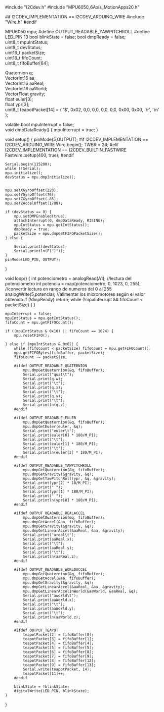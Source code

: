 #include "I2Cdev.h"
#include "MPU6050_6Axis_MotionApps20.h"

#if I2CDEV_IMPLEMENTATION == I2CDEV_ARDUINO_WIRE
#include "Wire.h"
#endif

MPU6050 mpu;
#define OUTPUT_READABLE_YAWPITCHROLL
#define LED_PIN 13 
bool blinkState = false;
bool dmpReady = false;  
uint8_t mpuIntStatus;   
uint8_t devStatus;      
uint16_t packetSize;    
uint16_t fifoCount;     
uint8_t fifoBuffer[64]; 

Quaternion q;           
VectorInt16 aa;         
VectorInt16 aaReal;     
VectorInt16 aaWorld;    
VectorFloat gravity;    
float euler[3];         
float ypr[3];           
uint8_t teapotPacket[14] = { '$', 0x02, 0,0, 0,0, 0,0, 0,0, 0x00, 0x00, '\r', '\n' };

volatile bool mpuInterrupt = false;     
void dmpDataReady() {
    mpuInterrupt = true;
}

void setup() {
     pinMode(5,OUTPUT);
    #if I2CDEV_IMPLEMENTATION == I2CDEV_ARDUINO_WIRE
        Wire.begin();
        TWBR = 24; 
    #elif I2CDEV_IMPLEMENTATION == I2CDEV_BUILTIN_FASTWIRE
        Fastwire::setup(400, true);
    #endif

    Serial.begin(115200);
    while (!Serial); 
    mpu.initialize();
    devStatus = mpu.dmpInitialize();

    
    mpu.setXGyroOffset(220);
    mpu.setYGyroOffset(76);
    mpu.setZGyroOffset(-85);
    mpu.setZAccelOffset(1788); 

    if (devStatus == 0) {
        mpu.setDMPEnabled(true);
        attachInterrupt(0, dmpDataReady, RISING);
        mpuIntStatus = mpu.getIntStatus();       
        dmpReady = true;
        packetSize = mpu.dmpGetFIFOPacketSize();
    } else {
        
        Serial.print(devStatus);
        Serial.println(F(")"));
    }
    pinMode(LED_PIN, OUTPUT);
}


void loop() {
    int potenciometro = analogRead(A1); //lectura del potenciometro
    int potencia = map(potenciometro, 0, 1023, 0, 255); //convertir lectura en rango de numeros del 0 al 255
    analogWrite(5,potencia); //alimentar los micromotores según el valor obtenido
    if (!dmpReady) return;
    while (!mpuInterrupt && fifoCount < packetSize) {
    }

    mpuInterrupt = false;
    mpuIntStatus = mpu.getIntStatus();
    fifoCount = mpu.getFIFOCount();

    if ((mpuIntStatus & 0x10) || fifoCount == 1024) {
        mpu.resetFIFO();

    } else if (mpuIntStatus & 0x02) {
        while (fifoCount < packetSize) fifoCount = mpu.getFIFOCount();
        mpu.getFIFOBytes(fifoBuffer, packetSize);
        fifoCount -= packetSize;

        #ifdef OUTPUT_READABLE_QUATERNION
            mpu.dmpGetQuaternion(&q, fifoBuffer);
            Serial.print("quat\t");
            Serial.print(q.w);
            Serial.print("\t");
            Serial.print(q.x);
            Serial.print("\t");
            Serial.print(q.y);
            Serial.print("\t");
            Serial.println(q.z);
        #endif

        #ifdef OUTPUT_READABLE_EULER
            mpu.dmpGetQuaternion(&q, fifoBuffer);
            mpu.dmpGetEuler(euler, &q);
            Serial.print("euler\t");
            Serial.print(euler[0] * 180/M_PI);
            Serial.print("\t");
            Serial.print(euler[1] * 180/M_PI);
            Serial.print("\t");
            Serial.println(euler[2] * 180/M_PI);
        #endif

        #ifdef OUTPUT_READABLE_YAWPITCHROLL
            mpu.dmpGetQuaternion(&q, fifoBuffer);
            mpu.dmpGetGravity(&gravity, &q);
            mpu.dmpGetYawPitchRoll(ypr, &q, &gravity);
            Serial.print(ypr[2] * 18/M_PI);
            Serial.print(" ");
            Serial.print(ypr[1] * 180/M_PI);
            Serial.print(" ");
            Serial.println(ypr[0] * 180/M_PI);
        #endif

        #ifdef OUTPUT_READABLE_REALACCEL
            mpu.dmpGetQuaternion(&q, fifoBuffer);
            mpu.dmpGetAccel(&aa, fifoBuffer);
            mpu.dmpGetGravity(&gravity, &q);
            mpu.dmpGetLinearAccel(&aaReal, &aa, &gravity);
            Serial.print("areal\t");
            Serial.print(aaReal.x);
            Serial.print("\t");
            Serial.print(aaReal.y);
            Serial.print("\t");
            Serial.println(aaReal.z);
        #endif

        #ifdef OUTPUT_READABLE_WORLDACCEL
            mpu.dmpGetQuaternion(&q, fifoBuffer);
            mpu.dmpGetAccel(&aa, fifoBuffer);
            mpu.dmpGetGravity(&gravity, &q);
            mpu.dmpGetLinearAccel(&aaReal, &aa, &gravity);
            mpu.dmpGetLinearAccelInWorld(&aaWorld, &aaReal, &q);
            Serial.print("aworld\t");
            Serial.print(aaWorld.x);
            Serial.print("\t");
            Serial.print(aaWorld.y);
            Serial.print("\t");
            Serial.println(aaWorld.z);
        #endif
    
        #ifdef OUTPUT_TEAPOT
            teapotPacket[2] = fifoBuffer[0];
            teapotPacket[3] = fifoBuffer[1];
            teapotPacket[4] = fifoBuffer[4];
            teapotPacket[5] = fifoBuffer[5];
            teapotPacket[6] = fifoBuffer[8];
            teapotPacket[7] = fifoBuffer[9];
            teapotPacket[8] = fifoBuffer[12];
            teapotPacket[9] = fifoBuffer[13];
            Serial.write(teapotPacket, 14);
            teapotPacket[11]++; 
        #endif

        blinkState = !blinkState;
        digitalWrite(LED_PIN, blinkState);
    }
}
